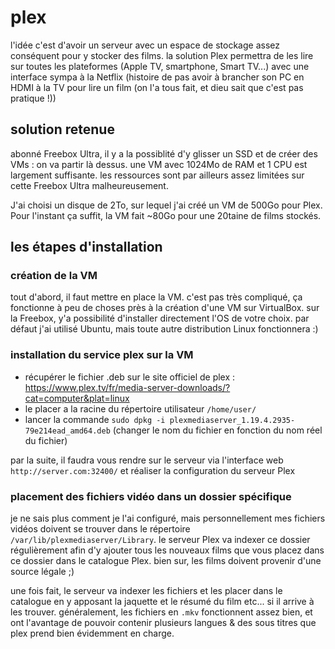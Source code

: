 # plex

l'idée c'est d'avoir un serveur avec un espace de stockage assez conséquent pour y stocker des films. la solution Plex permettra de les lire sur toutes les plateformes (Apple TV, smartphone, Smart TV...) avec une interface sympa à la Netflix (histoire de pas avoir à brancher son PC en HDMI à la TV pour lire un film (on l'a tous fait, et dieu sait que c'est pas pratique !))

## solution retenue
abonné Freebox Ultra, il y a la possiblité d'y glisser un SSD et de créer des VMs : on va partir là dessus. une VM avec 1024Mo de RAM et 1 CPU est largement suffisante. les ressources sont par ailleurs assez limitées sur cette Freebox Ultra malheureusement.

J'ai choisi un disque de 2To, sur lequel j'ai créé un VM de 500Go pour Plex. Pour l'instant ça suffit, la VM fait ~80Go pour une 20taine de films stockés. 

## les étapes d'installation

### création de la VM

tout d'abord, il faut mettre en place la VM. c'est pas très compliqué, ça fonctionne à peu de choses près à la création d'une VM sur VirtualBox. sur la Freebox, y'a possibilité d'installer directement l'OS de votre choix. par défaut j'ai utilisé Ubuntu, mais toute autre distribution Linux fonctionnera :)

### installation du service plex sur la VM

* récupérer le fichier .deb sur le site officiel de plex : https://www.plex.tv/fr/media-server-downloads/?cat=computer&plat=linux
* le placer a la racine du répertoire utilisateur ```/home/user/```
* lancer la commande ```sudo dpkg -i plexmediaserver_1.19.4.2935-79e214ead_amd64.deb``` (changer le nom du fichier en fonction du nom réel du fichier)

par la suite, il faudra vous rendre sur le serveur via l'interface web ```http://server.com:32400/``` et réaliser la configuration du serveur Plex

### placement des fichiers vidéo dans un dossier spécifique

je ne sais plus comment je l'ai configuré, mais personnellement mes fichiers vidéos doivent se trouver dans le répertoire ```/var/lib/plexmediaserver/Library```. le serveur Plex va indexer ce dossier régulièrement afin d'y ajouter tous les nouveaux films que vous placez dans ce dossier dans le catalogue Plex. bien sur, les films doivent provenir d'une source légale ;)

une fois fait, le serveur va indexer les fichiers et les placer dans le catalogue en y apposant la jaquette et le résumé du film etc... si il arrive à les trouver. généralement, les fichiers en ```.mkv``` fonctionnent assez bien, et ont l'avantage de pouvoir contenir plusieurs langues & des sous titres que plex prend bien évidemment en charge.
